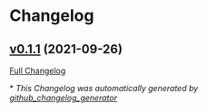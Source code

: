 # Changelog

## [v0.1.1](https://github.com/mansakondo/activemodel-embedding/tree/v0.1.1) (2021-09-26)

[Full Changelog](https://github.com/mansakondo/activemodel-embedding/compare/11b0d2d634fc24a5371c0bb3542dd1c7aaa2a7df...v0.1.1)



\* *This Changelog was automatically generated by [github_changelog_generator](https://github.com/github-changelog-generator/github-changelog-generator)*
